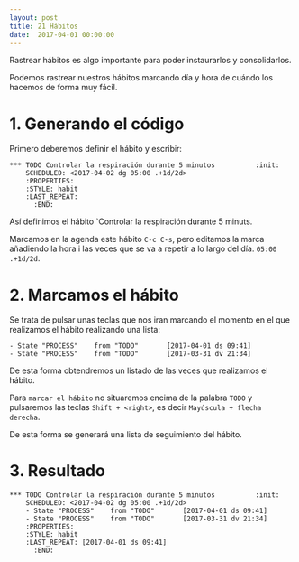 ```yaml
---
layout: post
title: 21 Hábitos
date:  2017-04-01 00:00:00
---
```


Rastrear hábitos es algo importante para poder instaurarlos y consolidarlos.

Podemos rastrear nuestros hábitos marcando día y hora de cuándo los hacemos de forma muy fácil.

# 1. Generando el código

Primero deberemos definir el hábito y escribir:

```emacs
*** TODO Controlar la respiración durante 5 minutos          :init:
    SCHEDULED: <2017-04-02 dg 05:00 .+1d/2d>
    :PROPERTIES:
    :STYLE: habit
    :LAST_REPEAT: 
      :END: 
```

Así definimos el hábito `Controlar la respiración durante 5 minuts.

Marcamos en la agenda este hábito `C-c C-s`, pero editamos la marca añadiendo la hora i las veces que se va a repetir a lo largo del día. `05:00 .+1d/2d`.

# 2. Marcamos el hábito

Se trata de pulsar unas teclas que nos iran marcando el momento en el que realizamos el hábito realizando una lista:

```
- State "PROCESS"    from "TODO"       [2017-04-01 ds 09:41]
- State "PROCESS"    from "TODO"       [2017-03-31 dv 21:34]
```

De esta forma obtendremos un listado de las veces que realizamos el hábito.

Para `marcar el hábito` no situaremos encima de la palabra `TODO` y pulsaremos las teclas `Shift + <right>`, es decir `Mayúscula + flecha derecha`.

De esta forma se generará una lista de seguimiento del hábito.

# 3. Resultado

```emacs
*** TODO Controlar la respiración durante 5 minutos          :init:
    SCHEDULED: <2017-04-02 dg 05:00 .+1d/2d>
    - State "PROCESS"    from "TODO"       [2017-04-01 ds 09:41]
    - State "PROCESS"    from "TODO"       [2017-03-31 dv 21:34]
    :PROPERTIES:
    :STYLE: habit
    :LAST_REPEAT: [2017-04-01 ds 09:41]
      :END:
```
